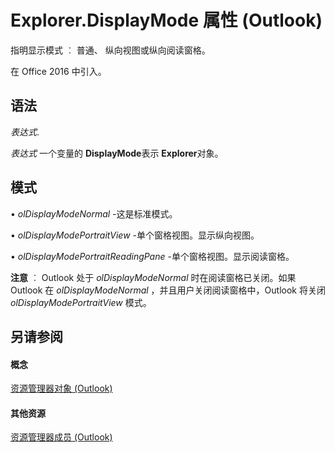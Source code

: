 
# Explorer.DisplayMode 属性 (Outlook)

指明显示模式 ︰ 普通、 纵向视图或纵向阅读窗格。

在 Office 2016 中引入。

## 语法

 _表达式_.

 _表达式_ 一个变量的 **DisplayMode**表示 **Explorer**对象。


## 模式

•  _olDisplayModeNormal_ -这是标准模式。

•  _olDisplayModePortraitView_ -单个窗格视图。显示纵向视图。

•  _olDisplayModePortraitReadingPane_ -单个窗格视图。显示阅读窗格。

 **注意** ︰ Outlook 处于 _olDisplayModeNormal_ 时在阅读窗格已关闭。如果 Outlook 在 _olDisplayModeNormal_ ，并且用户关闭阅读窗格中，Outlook 将关闭 _olDisplayModePortraitView_ 模式。


## 另请参阅


#### 概念


[资源管理器对象 (Outlook)](026591e5-049f-503a-4166-34e6dbc225fb.md)
#### 其他资源


[资源管理器成员 (Outlook)](4412c507-4dcd-6005-b9c8-11824624250d.md)